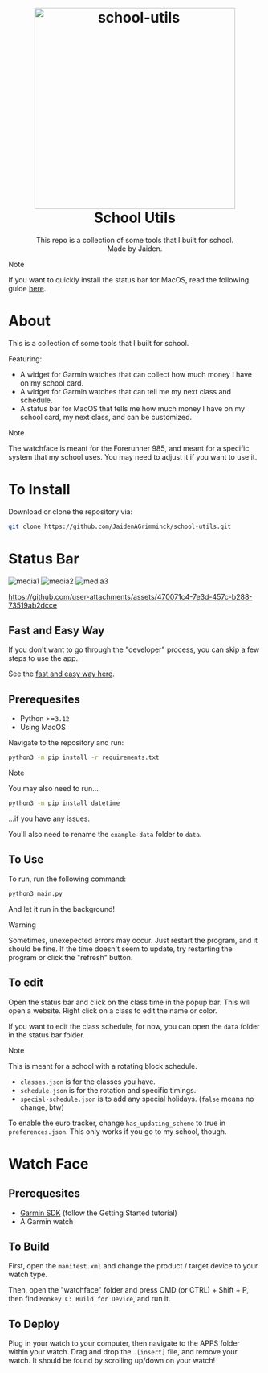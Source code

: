 <h1 align="center">
  <br>
  <img src="logo.svg" alt="school-utils" width="400">
  <br>
  <b>School Utils</b>
</h1>

<p align="center">
This repo is a collection of some tools that I built for school.
<br/>
Made by Jaiden.
</p>

> [!NOTE]
> If you want to quickly install the status bar for MacOS, read the following guide [here](install.md).

# About

This is a collection of some tools that I built for school.

Featuring:

- A widget for Garmin watches that can collect how much money I have on my school card.
- A widget for Garmin watches that can tell me my next class and schedule.
- A status bar for MacOS that tells me how much money I have on my school card, my next class, and can be customized.

> [!NOTE]
> The watchface is meant for the Forerunner 985, and meant for a specific system that my school uses.
> You may need to adjust it if you want to use it.

# To Install

Download or clone the repository via:

```bash
git clone https://github.com/JaidenAGrimminck/school-utils.git
```

# Status Bar

![media1](media/class%20one.png)
![media2](media/class%20two.png)
![media3](media/edit%20menu.png)


https://github.com/user-attachments/assets/470071c4-7e3d-457c-b288-73519ab2dcce


## Fast and Easy Way

If you don't want to go through the "developer" process, you can skip a few steps to use the app.

See the [fast and easy way here](/install.md).

## Prerequesites

- Python >=`3.12`
- Using MacOS

Navigate to the repository and run:

```bash
python3 -m pip install -r requirements.txt
```

> [!NOTE]
> You may also need to run...
> ```bash
> python3 -m pip install datetime
> ```
> ...if you have any issues.

You'll also need to rename the `example-data` folder to `data`.

## To Use

To run, run the following command:

```bash
python3 main.py
```

And let it run in the background!

> [!WARNING]
> Sometimes, unexepected errors may occur. Just restart the program, and it should be fine.
> If the time doesn't seem to update, try restarting the program or click the "refresh" button.

## To edit

Open the status bar and click on the class time in the popup bar. This will open a website. Right click on a class to edit the name or color.

If you want to edit the class schedule, for now, you can open the `data` folder in the status bar folder.

> [!NOTE]
> This is meant for a school with a rotating block schedule.

- `classes.json` is for the classes you have.
- `schedule.json` is for the rotation and specific timings.
- `special-schedule.json` is to add any special holidays. (`false` means no change, btw)

To enable the euro tracker, change `has_updating_scheme` to true in `preferences.json`. This only works if you go to my school, though.

# Watch Face

## Prerequesites

- [Garmin SDK](https://developer.garmin.com/connect-iq/overview/) (follow the Getting Started tutorial)
- A Garmin watch

## To Build

First, open the `manifest.xml` and change the product / target device to your watch type.

Then, open the "watchface" folder and press CMD (or CTRL) + Shift + P, then find `Monkey C: Build for Device`, and run it.

## To Deploy

Plug in your watch to your computer, then navigate to the APPS folder within your watch. Drag and drop the `.[insert]` file, and remove your watch. It should be found by scrolling up/down on your watch!
